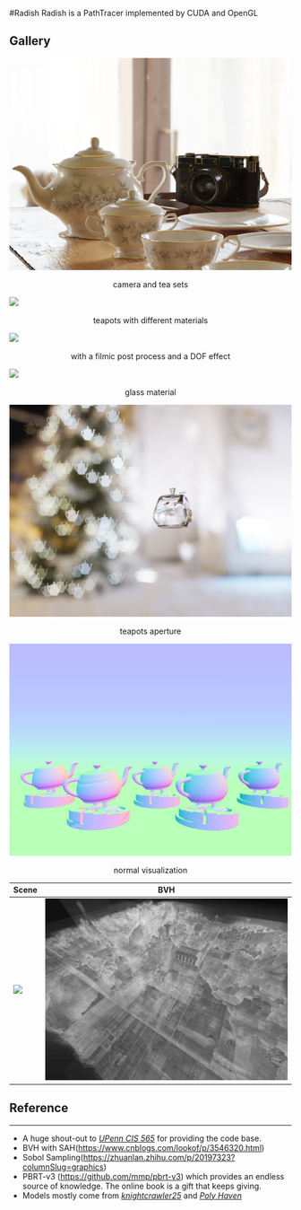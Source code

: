 #Radish
Radish is a PathTracer implemented by CUDA and OpenGL

## Gallery
![](./img/demo3.png)
<p align="center">camera and tea sets</p>

![](./img/demo.png)
<p align="center">teapots with different materials</p>


![](./img/filmic+dof.png)
<p align="center">with a filmic post process and a DOF effect</p>




![](./img/glass.png)
<p align="center">glass material</p>

![](./img/custom_aperature.png)
<p align="center">teapots aperture</p>

![](./img/normals.png)
<p align="center">normal visualization</p>

| Scene                     | BVH                 |
| --------------------------- | ----------------------- |
| ![](./img/bvh.png) | ![](./img/bvh1.png) |


## Reference
--------
- A huge shout-out to [*UPenn CIS 565*](https://github.com/CIS565-Fall-2022/Project3-CUDA-Path-Tracer) for providing the code base.
- BVH with SAH(https://www.cnblogs.com/lookof/p/3546320.html)
- Sobol Sampling(https://zhuanlan.zhihu.com/p/20197323?columnSlug=graphics)
- PBRT-v3 (https://github.com/mmp/pbrt-v3) which provides an endless source of knowledge. The online book is a gift that keeps giving.
- Models mostly come from [*knightcrawler25*](https://github.com/knightcrawler25/GLSL-PathTracer/tree/master) and [*Poly Haven*](https://polyhaven.com/)

